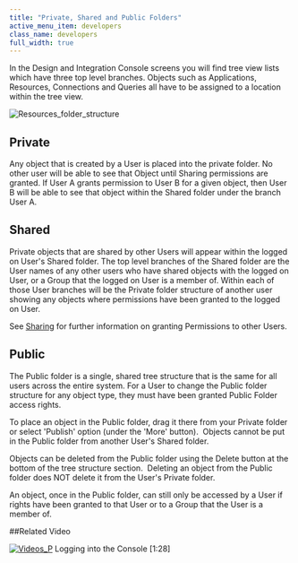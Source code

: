 ```yaml
---
title: "Private, Shared and Public Folders"
active_menu_item: developers
class_name: developers
full_width: true
---
```



In the Design and Integration Console screens you will find tree view lists which have three top level branches. Objects such as Applications, Resources, Connections and Queries all have to be assigned to a location within the tree view.

![Resources\_folder\_structure](/img/docs/resources_folder_structure.zoom45.png)

## Private

Any object that is created by a User is placed into the private folder. No other user will be able to see that Object until Sharing permissions are granted. If User A grants permission to User B for a given object, then User B will be able to see that object within the Shared folder under the branch User A.

## Shared

Private objects that are shared by other Users will appear within the logged on User's Shared folder. The top level branches of the Shared folder are the User names of any other users who have shared objects with the logged on User, or a Group that the logged on User is a member of. Within each of those User branches will be the Private folder structure of another user showing any objects where permissions have been granted to the logged on User.

See [Sharing](/developers/user-guide/product-guide/the-console/sharing) for further information on granting Permissions to other Users.

## Public

The Public folder is a single, shared tree structure that is the same for all users across the entire system. For a User to change the Public folder structure for any object type, they must have been granted Public Folder access rights.

To place an object in the Public folder, drag it there from your Private folder or select 'Publish' option (under the 'More' button).  Objects cannot be put in the Public folder from another User's Shared folder.

Objects can be deleted from the Public folder using the Delete button at the bottom of the tree structure section.  Deleting an object from the Public folder does NOT delete it from the User's Private folder.

An object, once in the Public folder, can still only be accessed by a User if rights have been granted to that User or to a Group that the User is a member of.

##Related Video

[![Videos\_P](/img/docs/videos_p.png)](http://www.youtube.com/v/56jct5SJLIo?autoplay=1&hd=1&fs=1&showsearch=0&rel=0&) Logging into the Console [1:28]

